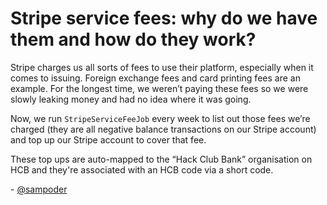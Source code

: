 # Stripe service fees: why do we have them and how do they work?

Stripe charges us all sorts of fees to use their platform, especially when it comes to issuing. Foreign exchange fees and card printing fees are an example. For the longest time, we weren’t paying these fees so we were slowly leaking money and had no idea where it was going.

Now, we run `StripeServiceFeeJob` every week to list out those fees we’re charged (they are all negative balance transactions on our Stripe account) and top up our Stripe account to cover that fee.

These top ups are auto-mapped to the “Hack Club Bank” organisation on HCB and they're associated with an HCB code via a short code.

\- [@sampoder](https://github.com/sampoder)
